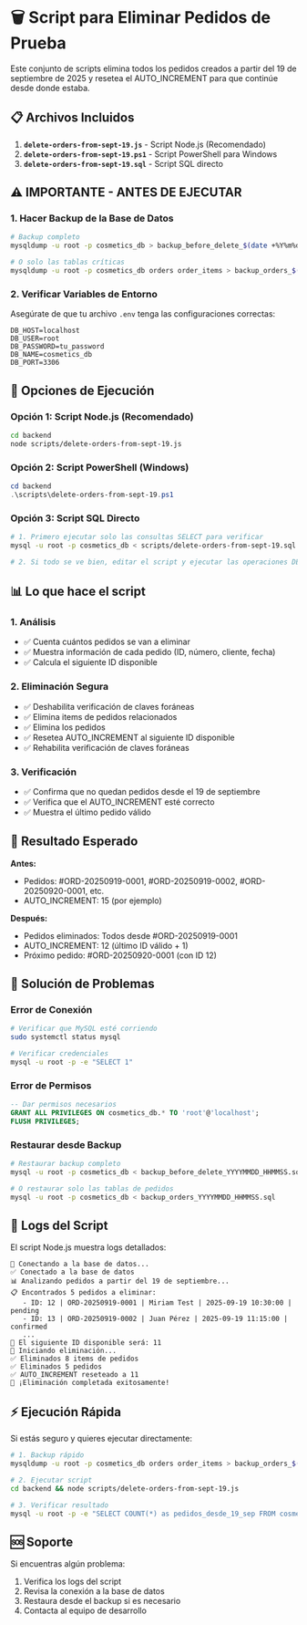# 🗑️ Script para Eliminar Pedidos de Prueba

Este conjunto de scripts elimina todos los pedidos creados a partir del 19 de septiembre de 2025 y resetea el AUTO_INCREMENT para que continúe desde donde estaba.

## 📋 Archivos Incluidos

1. **`delete-orders-from-sept-19.js`** - Script Node.js (Recomendado)
2. **`delete-orders-from-sept-19.ps1`** - Script PowerShell para Windows
3. **`delete-orders-from-sept-19.sql`** - Script SQL directo

## ⚠️ IMPORTANTE - ANTES DE EJECUTAR

### 1. Hacer Backup de la Base de Datos
```bash
# Backup completo
mysqldump -u root -p cosmetics_db > backup_before_delete_$(date +%Y%m%d_%H%M%S).sql

# O solo las tablas críticas
mysqldump -u root -p cosmetics_db orders order_items > backup_orders_$(date +%Y%m%d_%H%M%S).sql
```

### 2. Verificar Variables de Entorno
Asegúrate de que tu archivo `.env` tenga las configuraciones correctas:
```env
DB_HOST=localhost
DB_USER=root
DB_PASSWORD=tu_password
DB_NAME=cosmetics_db
DB_PORT=3306
```

## 🚀 Opciones de Ejecución

### Opción 1: Script Node.js (Recomendado)
```bash
cd backend
node scripts/delete-orders-from-sept-19.js
```

### Opción 2: Script PowerShell (Windows)
```powershell
cd backend
.\scripts\delete-orders-from-sept-19.ps1
```

### Opción 3: Script SQL Directo
```bash
# 1. Primero ejecutar solo las consultas SELECT para verificar
mysql -u root -p cosmetics_db < scripts/delete-orders-from-sept-19.sql

# 2. Si todo se ve bien, editar el script y ejecutar las operaciones DELETE
```

## 📊 Lo que hace el script

### 1. Análisis
- ✅ Cuenta cuántos pedidos se van a eliminar
- ✅ Muestra información de cada pedido (ID, número, cliente, fecha)
- ✅ Calcula el siguiente ID disponible

### 2. Eliminación Segura
- ✅ Deshabilita verificación de claves foráneas
- ✅ Elimina items de pedidos relacionados
- ✅ Elimina los pedidos
- ✅ Resetea AUTO_INCREMENT al siguiente ID disponible
- ✅ Rehabilita verificación de claves foráneas

### 3. Verificación
- ✅ Confirma que no quedan pedidos desde el 19 de septiembre
- ✅ Verifica que el AUTO_INCREMENT esté correcto
- ✅ Muestra el último pedido válido

## 🎯 Resultado Esperado

**Antes:**
- Pedidos: #ORD-20250919-0001, #ORD-20250919-0002, #ORD-20250920-0001, etc.
- AUTO_INCREMENT: 15 (por ejemplo)

**Después:**
- Pedidos eliminados: Todos desde #ORD-20250919-0001
- AUTO_INCREMENT: 12 (último ID válido + 1)
- Próximo pedido: #ORD-20250920-0001 (con ID 12)

## 🔧 Solución de Problemas

### Error de Conexión
```bash
# Verificar que MySQL esté corriendo
sudo systemctl status mysql

# Verificar credenciales
mysql -u root -p -e "SELECT 1"
```

### Error de Permisos
```sql
-- Dar permisos necesarios
GRANT ALL PRIVILEGES ON cosmetics_db.* TO 'root'@'localhost';
FLUSH PRIVILEGES;
```

### Restaurar desde Backup
```bash
# Restaurar backup completo
mysql -u root -p cosmetics_db < backup_before_delete_YYYYMMDD_HHMMSS.sql

# O restaurar solo las tablas de pedidos
mysql -u root -p cosmetics_db < backup_orders_YYYYMMDD_HHMMSS.sql
```

## 📝 Logs del Script

El script Node.js muestra logs detallados:
```
🔄 Conectando a la base de datos...
✅ Conectado a la base de datos
📊 Analizando pedidos a partir del 19 de septiembre...
📋 Encontrados 5 pedidos a eliminar:
   - ID: 12 | ORD-20250919-0001 | Miriam Test | 2025-09-19 10:30:00 | pending
   - ID: 13 | ORD-20250919-0002 | Juan Pérez | 2025-09-19 11:15:00 | confirmed
   ...
🔢 El siguiente ID disponible será: 11
🚀 Iniciando eliminación...
✅ Eliminados 8 items de pedidos
✅ Eliminados 5 pedidos
✅ AUTO_INCREMENT reseteado a 11
🎉 ¡Eliminación completada exitosamente!
```

## ⚡ Ejecución Rápida

Si estás seguro y quieres ejecutar directamente:

```bash
# 1. Backup rápido
mysqldump -u root -p cosmetics_db orders order_items > backup_orders_$(date +%Y%m%d_%H%M%S).sql

# 2. Ejecutar script
cd backend && node scripts/delete-orders-from-sept-19.js

# 3. Verificar resultado
mysql -u root -p -e "SELECT COUNT(*) as pedidos_desde_19_sep FROM cosmetics_db.orders WHERE created_at >= '2025-09-19 00:00:00'"
```

## 🆘 Soporte

Si encuentras algún problema:
1. Verifica los logs del script
2. Revisa la conexión a la base de datos
3. Restaura desde el backup si es necesario
4. Contacta al equipo de desarrollo

